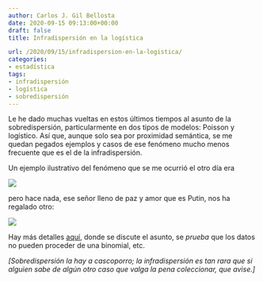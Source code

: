 ```yaml
---
author: Carlos J. Gil Bellosta
date: 2020-09-15 09:13:00+00:00
draft: false
title: Infradispersión en la logística

url: /2020/09/15/infradispersion-en-la-logistica/
categories:
- estadística
tags:
- infradispersión
- logística
- sobredispersión
---
```





Le he dado muchas vueltas en estos últimos tiempos al asunto de la sobredispersión, particularmente en dos tipos de modelos: Poisson y logístico. Así que, aunque solo sea por proximidad semántica, se me quedan pegados ejemplos y casos de ese fenómeno mucho menos frecuente que es el de la infradispersión.







Un ejemplo ilustrativo del fenómeno que se me ocurrió el otro día era







![](/wp-uploads/2020/09/infradispersion.jpeg)








pero hace nada, ese señor lleno de paz y amor que es Putin, nos ha regalado otro:







![](/wp-uploads/2020/09/infradispersion.png)








Hay más detalles [aquí](https://nadaesgratis.es/bagues/estadistica-y-fraude-electoral-lo-que-el-teorema-central-del-limite-nos-revela-acerca-del-regimen-de-putin), donde se discute el asunto, se _prueba_ que los datos no pueden proceder de una binomial, etc.







_[Sobredispersión la hay a cascoporro; la infradispersión es tan rara que si alguien sabe de algún otro caso que valga la pena coleccionar, que avise.]_



